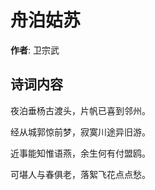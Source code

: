 # 舟泊姑苏

**作者**: 卫宗武

## 诗词内容

夜泊垂杨古渡头，片帆已喜到邻州。

经从城郭惊前梦，寂寞川途异旧游。

近事能知惟语燕，余生何有付盟鸥。

可堪人与春俱老，落絮飞花点点愁。

